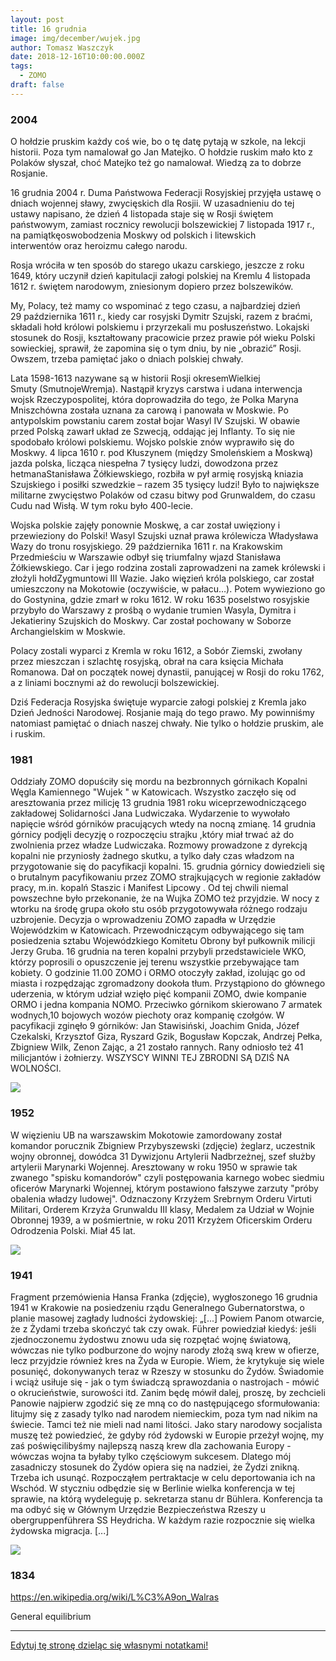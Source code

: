 ```yaml
---
layout: post
title: 16 grudnia
image: img/december/wujek.jpg
author: Tomasz Waszczyk
date: 2018-12-16T10:00:00.000Z
tags:
  - ZOMO
draft: false
---
```


### 2004

O hołdzie pruskim każdy coś wie, bo o tę datę pytają w szkole, na lekcji historii. Poza tym namalował go Jan Matejko. O hołdzie ruskim mało kto z Polaków słyszał, choć Matejko też go namalował. Wiedzą za to dobrze Rosjanie.

16 grudnia 2004 r. Duma Państwowa Federacji Rosyjskiej przyjęła ustawę o dniach wojennej sławy, zwycięskich dla Rosjii. W uzasadnieniu do tej ustawy napisano, że dzień 4 listopada staje się w Rosji świętem państwowym, zamiast rocznicy rewolucji bolszewickiej 7 listopada 1917 r., na pamiątkęoswobodzenia Moskwy od polskich i litewskich interwentów oraz heroizmu całego narodu.

Rosja wróciła w ten sposób do starego ukazu carskiego, jeszcze z roku 1649, który uczynił dzień kapitulacji załogi polskiej na Kremlu 4 listopada 1612 r. świętem narodowym, zniesionym dopiero przez bolszewików.

My, Polacy, też mamy co wspominać z tego czasu, a najbardziej dzień 29 października 1611 r., kiedy car rosyjski Dymitr Szujski, razem z braćmi, składali hołd królowi polskiemu i przyrzekali mu posłuszeństwo. Lokajski stosunek do Rosji, kształtowany pracowicie przez prawie pół wieku Polski sowieckiej, sprawił, że zapomina się o tym dniu, by nie „obrazić” Rosji. Owszem, trzeba pamiętać jako o dniach polskiej chwały.

Lata 1598-1613 nazywane są w historii Rosji okresemWielkiej Smuty (SmutnojeWremja). Nastąpił kryzys carstwa i udana interwencja wojsk Rzeczypospolitej, która doprowadziła do tego, że Polka Maryna Mniszchówna została uznana za carową i panowała w Moskwie. Po antypolskim powstaniu carem został bojar Wasyl IV Szujski. W obawie przed Polską zawarł układ ze Szwecją, oddając jej Inflanty. To się nie spodobało królowi polskiemu. Wojsko polskie znów wyprawiło się do Moskwy. 4 lipca 1610 r. pod Kłuszynem (między Smoleńskiem a Moskwą) jazda polska, licząca niespełna 7 tysięcy ludzi, dowodzona przez hetmanaStanisława Żółkiewskiego, rozbiła w pył armię rosyjską kniazia Szujskiego i posiłki szwedzkie – razem 35 tysięcy ludzi! Było to największe militarne zwycięstwo Polaków od czasu bitwy pod Grunwaldem, do czasu Cudu nad Wisłą. W tym roku było 400-lecie.

Wojska polskie zajęły ponownie Moskwę, a car został uwięziony i przewieziony do Polski! Wasyl Szujski uznał prawa królewicza Władysława Wazy do tronu rosyjskiego. 29 października 1611 r. na Krakowskim Przedmieściu w Warszawie odbył się triumfalny wjazd Stanisława Żółkiewskiego. Car i jego rodzina zostali zaprowadzeni na zamek królewski i złożyli hołdZygmuntowi III Wazie. Jako więzień króla polskiego, car został umieszczony na Mokotowie (oczywiście, w pałacu…). Potem wywieziono go do Gostynina, gdzie zmarł w roku 1612. W roku 1635 poselstwo rosyjskie przybyło do Warszawy z prośbą o wydanie trumien Wasyla, Dymitra i Jekatieriny Szujskich do Moskwy. Car został pochowany w Soborze Archangielskim w Moskwie.

Polacy zostali wyparci z Kremla w roku 1612, a Sobór Ziemski, zwołany przez mieszczan i szlachtę rosyjską, obrał na cara księcia Michała Romanowa. Dał on początek nowej dynastii, panującej w Rosji do roku 1762, a z liniami bocznymi aż do rewolucji bolszewickiej.

Dziś Federacja Rosyjska świętuje wyparcie załogi polskiej z Kremla jako Dzień Jedności Narodowej. Rosjanie mają do tego prawo. My powinniśmy natomiast pamiętać o dniach naszej chwały. Nie tylko o hołdzie pruskim, ale i ruskim.

### 1981

Oddziały ZOMO dopuściły się mordu na bezbronnych górnikach Kopalni Węgla Kamiennego "Wujek " w Katowicach.
Wszystko zaczęło się od aresztowania przez milicję 13 grudnia 1981 roku wiceprzewodniczącego zakładowej Solidarności Jana Ludwiczaka. Wydarzenie to wywołało napięcie wśród górników pracujących wtedy na nocną zmianę. 14 grudnia górnicy podjęli decyzję o rozpoczęciu strajku ,który miał trwać aż do zwolnienia przez władze Ludwiczaka. Rozmowy prowadzone z dyrekcją kopalni nie przyniosły żadnego skutku, a tylko dały czas władzom na przygotowanie się do pacyfikacji kopalni. 15. grudnia górnicy dowiedzieli się o brutalnym pacyfikowaniu przez ZOMO strajkujących w regionie zakładów pracy, m.in. kopalń Staszic i Manifest Lipcowy . Od tej chwili niemal powszechne było przekonanie, że na Wujka ZOMO też przyjdzie. W nocy z wtorku na środę grupa około stu osób przygotowywała różnego rodzaju uzbrojenie. Decyzja o wprowadzeniu ZOMO zapadła w Urzędzie Wojewódzkim w Katowicach. Przewodniczącym odbywającego się tam posiedzenia sztabu Wojewódzkiego Komitetu Obrony był pułkownik milicji Jerzy Gruba.
16 grudnia na teren kopalni przybyli przedstawiciele WKO, którzy poprosili o opuszczenie jej terenu wszystkie przebywające tam kobiety. O godzinie 11.00 ZOMO i ORMO otoczyły zakład, izolując go od miasta i rozpędzając zgromadzony dookoła tłum.
Przystąpiono do głównego uderzenia, w którym udział wzięło pięć kompanii ZOMO, dwie kompanie ORMO i jedna kompania NOMO. Przeciwko górnikom skierowano 7 armatek wodnych,10 bojowych wozów piechoty oraz kompanię czołgów.
W pacyfikacji zginęło 9 górników: Jan Stawisiński, Joachim Gnida, Józef Czekalski, Krzysztof Giza, Ryszard Gzik, Bogusław Kopczak, Andrzej Pełka, Zbigniew Wilk, Zenon Zając, a 21 zostało rannych.
Rany odniosło też 41 milicjantów i żołnierzy.
WSZYSCY WINNI TEJ ZBRODNI SĄ DZIŚ NA WOLNOŚCI.

<img src="./img/december/wujek.jpg"/><br>

### 1952

W więzieniu UB na warszawskim Mokotowie zamordowany został komandor porucznik Zbigniew Przybyszewski (zdjęcie) żeglarz, uczestnik wojny obronnej, dowódca 31 Dywizjonu Artylerii Nadbrzeżnej, szef służby artylerii Marynarki Wojennej.
Aresztowany w roku 1950 w sprawie tak zwanego "spisku komandorów" czyli postępowania karnego wobec siedmiu oficerów Marynarki Wojennej, którym postawiono fałszywe zarzuty "próby obalenia władzy ludowej".
Odznaczony Krzyżem Srebrnym Orderu Virtuti Militari, Orderem Krzyża Grunwaldu III klasy, Medalem za Udział w Wojnie Obronnej 1939, a w pośmiertnie, w roku 2011 Krzyżem Oficerskim Orderu Odrodzenia Polski. Miał 45 lat.

<img src="./img/december/przybyszewski.jpg"/><br>

### 1941

Fragment przemówienia Hansa Franka (zdjęcie), wygłoszonego 16 grudnia 1941 w Krakowie na posiedzeniu rządu Generalnego Gubernatorstwa, o planie masowej zagłady ludności żydowskiej:
„[...] Powiem Panom otwarcie, że z Żydami trzeba skończyć tak czy owak. Führer powiedział kiedyś: jeśli zjednoczonemu żydostwu znowu uda się rozpętać wojnę światową, wówczas nie tylko podburzone do wojny narody złożą swą krew w ofierze, lecz przyjdzie również kres na Żyda w Europie. Wiem, że krytykuje się wiele posunięć, dokonywanych teraz w Rzeszy w stosunku do Żydów. Świadomie i wciąż usiłuje się - jak o tym świadczą sprawozdania o nastrojach - mówić o okrucieństwie, surowości itd. Zanim będę mówił dalej, proszę, by zechcieli Panowie najpierw zgodzić się ze mną co do następującego sformułowania: litujmy się z zasady tylko nad narodem niemieckim, poza tym nad nikim na świecie. Tamci też nie mieli nad nami litości. Jako stary narodowy socjalista muszę też powiedzieć, że gdyby ród żydowski w Europie przeżył wojnę, my zaś poświęcilibyśmy najlepszą naszą krew dla zachowania Europy - wówczas wojna ta byłaby tylko częściowym sukcesem. Dlatego mój zasadniczy stosunek do Żydów opiera się na nadziei, że Żydzi znikną. Trzeba ich usunąć. Rozpocząłem pertraktacje w celu deportowania ich na Wschód. W styczniu odbędzie się w Berlinie wielka konferencja w tej sprawie, na którą wydeleguję p. sekretarza stanu dr Bühlera. Konferencja ta ma odbyć się w Głównym Urzędzie Bezpieczeństwa Rzeszy u obergruppenführera SS Heydricha. W każdym razie rozpocznie się wielka żydowska migracja. [...]

<img src="./img/december/hans-frank.jpg"/><br>

### 1834

https://en.wikipedia.org/wiki/L%C3%A9on_Walras

General equilibrium

---

<a href="https://github.com/TomaszWaszczyk/historia.waszczyk.com/edit/master/src/content/december-16.md" target="_blank">Edytuj tę stronę dzieląc się własnymi notatkami!</a>
